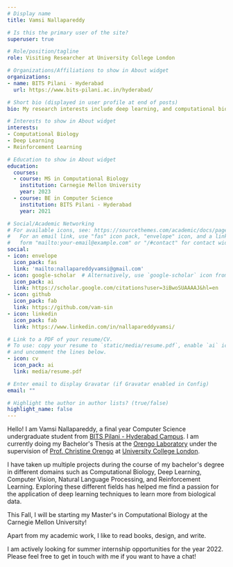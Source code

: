 ```yaml
---
# Display name
title: Vamsi Nallapareddy

# Is this the primary user of the site?
superuser: true

# Role/position/tagline
role: Visiting Researcher at University College London

# Organizations/Affiliations to show in About widget
organizations:
- name: BITS Pilani - Hyderabad
  url: https://www.bits-pilani.ac.in/hyderabad/

# Short bio (displayed in user profile at end of posts)
bio: My research interests include deep learning, and computational biology

# Interests to show in About widget
interests:
- Computational Biology
- Deep Learning
- Reinforcement Learning

# Education to show in About widget
education:
  courses:
  - course: MS in Computational Biology
    institution: Carnegie Mellon University
    year: 2023
  - course: BE in Computer Science
    institution: BITS Pilani - Hyderabad
    year: 2021

# Social/Academic Networking
# For available icons, see: https://sourcethemes.com/academic/docs/page-builder/#icons
#   For an email link, use "fas" icon pack, "envelope" icon, and a link in the
#   form "mailto:your-email@example.com" or "/#contact" for contact widget.
social:
- icon: envelope
  icon_pack: fas
  link: 'mailto:nallapareddyvamsi@gmail.com'
- icon: google-scholar  # Alternatively, use `google-scholar` icon from `ai` icon pack
  icon_pack: ai
  link: https://scholar.google.com/citations?user=3iBwoSUAAAAJ&hl=en
- icon: github
  icon_pack: fab
  link: https://github.com/vam-sin
- icon: linkedin
  icon_pack: fab
  link: https://www.linkedin.com/in/nallapareddyvamsi/

# Link to a PDF of your resume/CV.
# To use: copy your resume to `static/media/resume.pdf`, enable `ai` icons in `params.toml`, 
# and uncomment the lines below.
- icon: cv
  icon_pack: ai
  link: media/resume.pdf

# Enter email to display Gravatar (if Gravatar enabled in Config)
email: ""

# Highlight the author in author lists? (true/false)
highlight_name: false
---
```


Hello! I am Vamsi Nallapareddy, a final year Computer Science undergraduate student from [BITS Pilani - Hyderabad Campus](https://www.bits-pilani.ac.in/hyderabad/). I am currently doing my Bachelor's Thesis at the [Orengo Laboratory](http://orengogroup.info/) under the supervision of [Prof. Christine Orengo](https://www.ucl.ac.uk/orengo-group/people/prof-christine-orengo) at [University College London](https://www.ucl.ac.uk/). 

I have taken up multiple projects during the course of my bachelor's degree in different domains such as Computational Biology, Deep Learning, Computer Vision, Natural Language Processing, and Reinforcement Learning. Exploring these different fields has helped me find a passion for the application of deep learning techniques to learn more from biological data. 

This Fall, I will be starting my Master's in Computational Biology at the Carnegie Mellon University!

Apart from my academic work, I like to read books, design, and write. 

I am actively looking for summer internship opportunities for the year 2022. Please feel free to get in touch with me if you want to have a chat! 
